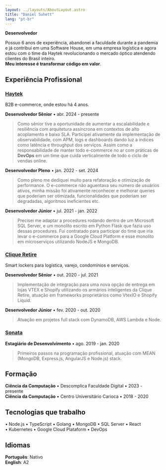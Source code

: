 ```yaml
---
layout: ../layouts/AboutLayout.astro
title: "Daniel Suhett"
lang: "pt-br"
---
```


**Desenvolvedor**

Possuo 6 anos de experiência, abandonei a faculdade durante a pandemia e já contribuí em uma Software House, em uma empresa logística e agora estou com o time da Haytek revolucionando o mercado óptico atendendo clientes do Brasil inteiro.   
**Meu interesse é transformar código em valor**.

## Experiência Profissional

### [Haytek](https://haytek.com.br/)
B2B e-commerce, onde estou há 4 anos.

**Desenvolvedor Sênior** • abr. 2024 - presente   
>Como sênior tive a oportunidade de aumentar a escalabilidade e resiliência
com arquitetura assíncrona em contextos de alto acoplamento e baixo SLA.
Participei ativamente da implementação de observabilidade, com APM, logs e dashboards dando luz a índices como latência e throughput dos serviços.
Assim como a responsabilidade de manter todo e-commerce no ar com práticas de **DevOps** em um time que cuida verticalmente de todo o ciclo de vendas online.

**Desenvolvedor Pleno** • jan. 2022 - set. 2024    
>Como pleno me dediquei muito para refatoração e otimização de performance. 
O e-commerce não aguentava seu número de usuários ativos, minha missão foi ativamente reconhecer 
e melhorar queries que poderiam ser otimizada, funcionalidades que poderiam ser degradadas, 
algoritmos ineficientes etc.

**Desenvolvedor Júnior** • jul. 2021 - jan. 2022
>Precisei me adaptar a procedures rodando dentro de um Microsoft SQL Server, 
e um monolito escrito em Python Flask que fazia uso dessas procedures. Fui contratado para participar do time 
que iria levar o e-commerce para a Google Cloud Platform e esse monolito em microserviços utilizando NodeJS e MongoDB.


### [Clique Retire](https://www.cliqueretire.com.br/)

Smart lockers para logística, varejo, condomínios e serviços.

**Desenvolvedor Sênior** • out. 2020 - jul. 2021  
>Implementação de integração para uma nova opção de entrega 
em lojas VTEX e Shopify utilizando os armários inteligentes da Clique Retire, 
atuação em frameworks proprietários como VtexIO e Shopify Liquid.

**Desenvolvedor Júnior** • fev. 2020 - out. 2020  
>Atuação em projetos full stack com DynamoDB, AWS Lambda e Node.

### [Sonata](https://sonatalab.com/)
**Estagiário de Desenvolvimento** • ago. 2019 - jan. 2020  
>Primeiros passos na programação profissional, atuação com MEAN (MongoDB, Express.js, AngularJS e Node.js) stack.

## Formação
**Ciência da Computação** • Descomplica Faculdade Digital • 2023 - presente   
**Ciência da Computação** • Centro Universitário Carioca • 2018 - 2020
## Tecnologias que trabalho
• Node.js 
• TypeScript 
• Golang 
• MongoDB 
• SQL Server 
• React   
• Kubernetes 
• Google Cloud Plataform 
• DevOps



## Idiomas

**Português**: Nativo  
**English**: A2 